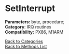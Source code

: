# SetInterrupt

**Parameters:** byte, procedure;  
**Category:** IRQ routines  
**Compatibility:** PX86, M1ARM  


[Back to Categories](../categories/irq_routines.md)  
[Back to Methods List](../../SUMMARY.md)
